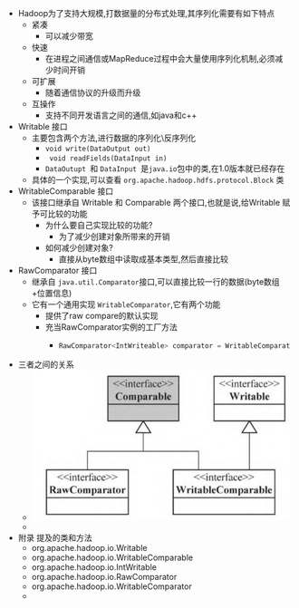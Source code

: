 - Hadoop为了支持大规模,打数据量的分布式处理,其序列化需要有如下特点
	- 紧凑
		- 可以减少带宽
	- 快速
		- 在进程之间通信或MapReduce过程中会大量使用序列化机制,必须减少时间开销
	- 可扩展
		- 随着通信协议的升级而升级
	- 互操作
		- 支持不同开发语言之间的通信,如java和c++
- Writable 接口
	- 主要包含两个方法,进行数据的序列化\反序列化
		- ` void write(DataOutput out) `
		- ` void readFields(DataInput in)`
		- `DataOutupt `和 `DataInput `是`java.io`包中的类,在1.0版本就已经存在
	- 具体的一个实现,可以查看 `org.apache.hadoop.hdfs.protocol.Block` 类
- WritableComparable 接口
	- 该接口继承自 Writable  和 Comparable 两个接口,也就是说,给Writable 赋予可比较的功能
		- 为什么要自己实现比较的功能?
			- 为了减少创建对象所带来的开销
		- 如何减少创建对象?
			- 直接从byte数组中读取成基本类型,然后直接比较
- RawComparator 接口
	- 继承自 `java.util.Comparator`接口,可以直接比较一行的数据(byte数组+位置信息)
	- 它有一个通用实现 `WritableComparator`,它有两个功能
		- 提供了raw compare的默认实现
		- 充当RawComparator实例的工厂方法
			- ```java
			  RawComparator<IntWriteable> comparator = WritableComparator.get(IntWriteable.class);
			  ```
- 三者之间的关系
	- ![image.png](../assets/image_1647401500864_0.png)
	-
- 附录 提及的类和方法
	- org.apache.hadoop.io.Writable
	- org.apache.hadoop.io.WritableComparable
	- org.apache.hadoop.io.IntWritable
	- org.apache.hadoop.io.RawComparator
	- org.apache.hadoop.io.WritableComparator
	-